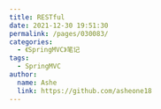 ```yaml
---
title: RESTful
date: 2021-12-30 19:51:30
permalink: /pages/030083/
categories:
  - 《SpringMVC》笔记
tags:
  - SpringMVC
author:
  name: Ashe
  link: https://github.com/asheone18
---
```

